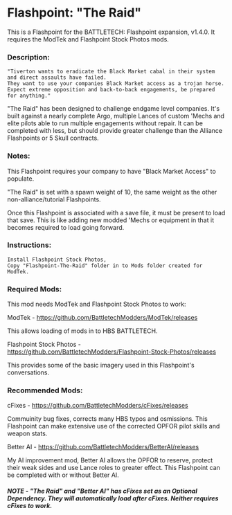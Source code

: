 # Flashpoint: "The Raid"

This is a Flashpoint for the BATTLETECH: Flashpoint expansion, v1.4.0. It requires the ModTek and Flashpoint Stock Photos mods.

### Description:
    "Tiverton wants to eradicate the Black Market cabal in their system and direct assaults have failed. 
    They want to use your companies Black Market access as a trojan horse. 
    Expect extreme opposition and back-to-back engagements, be prepared for anything."
    
"The Raid" has been designed to challenge endgame level companies. It's built against a nearly complete Argo, multiple Lances of custom 'Mechs and elite pilots able to run multiple engagements without repair. It can be completed with less, but should provide  greater challenge than the Alliance Flashpoints or 5 Skull contracts.
    
### Notes: 
This Flashpoint requires your company to have "Black Market Access" to populate.

"The Raid" is set with a spawn weight of 10, the same weight as the other non-alliance/tutorial Flashpoints.

Once this Flashpoint is associated with a save file, it must be present to load that save. This is like adding new modded 'Mechs or equipment in that it becomes required to load going forward.

### Instructions:
    Install Flashpoint Stock Photos,
    Copy "Flashpoint-The-Raid" folder in to Mods folder created for ModTek.
    
### Required Mods:
This mod needs ModTek and Flashpoint Stock Photos to work:

ModTek - https://github.com/BattletechModders/ModTek/releases

This allows loading of mods in to HBS BATTLETECH.

Flashpoint Stock Photos - https://github.com/BattletechModders/Flashpoint-Stock-Photos/releases

This provides some of the basic imagery used in this Flashpoint's conversations.

### Recommended Mods:

cFixes - https://github.com/BattletechModders/cFixes/releases

Commuinity bug fixes, corrects many HBS typos and osmissions. This Flashpoint can make extensive use of the corrected OPFOR pilot skills and weapon stats.

Better AI - https://github.com/BattletechModders/BetterAI/releases

My AI improvement mod, Better AI allows the OPFOR to reserve, protect their weak sides and use Lance roles to greater effect. This Flashpoint can be completed with or without Better AI.

#####  NOTE - "The Raid" and "Better AI" has cFixes set as an Optional Dependency.  They will automatically load after cFixes.  Neither requires cFixes to work.

